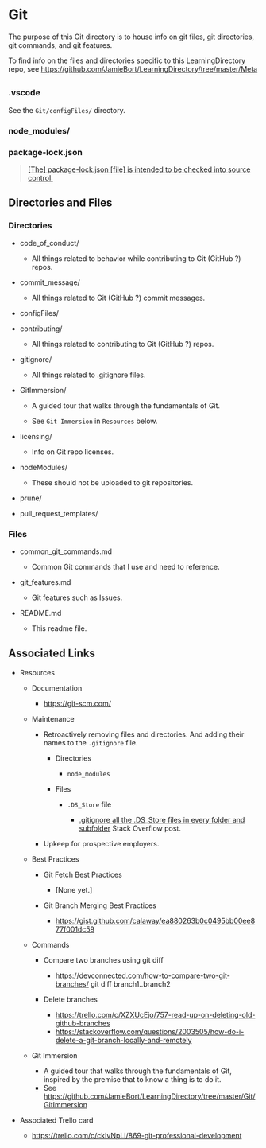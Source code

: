 # Git

The purpose of this Git directory is to house info on git files, git directories, git commands, and git features.

To find info on the files and directories specific to this LearningDirectory repo, see https://github.com/JamieBort/LearningDirectory/tree/master/Meta

##

### .vscode

See the `Git/configFiles/` directory.

### node_modules/

### package-lock.json

> [[The] package-lock.json [file] is intended to be checked into source control.](https://stackoverflow.com/a/44210813)

## Directories and Files

### Directories

- code_of_conduct/

  - All things related to behavior while contributing to Git (GitHub ?) repos.

- commit_message/

  - All things related to Git (GitHub ?) commit messages.

- configFiles/

- contributing/

  - All things related to contributing to Git (GitHub ?) repos.

- gitignore/

  - All things related to .gitignore files.

- GitImmersion/

  - A guided tour that walks through the fundamentals of Git.

  - See `Git Immersion` in `Resources` below.

- licensing/

  - Info on Git repo licenses.

- nodeModules/

  - These should not be uploaded to git repositories.

- prune/

- pull_request_templates/

### Files

- common_git_commands.md

  - Common Git commands that I use and need to reference.

- git_features.md

  - Git features such as Issues.

- README.md

  - This readme file.

## Associated Links

- Resources

  - Documentation

    - https://git-scm.com/

  - Maintenance

    - Retroactively removing files and directories. And adding their names to the `.gitignore` file.

      - Directories

        - `node_modules`

      - Files

        - `.DS_Store` file

          - [.gitignore all the .DS_Store files in every folder and subfolder](https://stackoverflow.com/questions/18393498/gitignore-all-the-ds-store-files-in-every-folder-and-subfolder/38797342?utm_source=pocket_reader) Stack Overflow post.

    - Upkeep for prospective employers.

  - Best Practices

    - Git Fetch Best Practices

      - [None yet.]

    - Git Branch Merging Best Practices

      - https://gist.github.com/calaway/ea880263b0c0495bb00ee877f001dc59

  - Commands

    - Compare two branches using git diff

      - https://devconnected.com/how-to-compare-two-git-branches/
        git diff branch1..branch2

    - Delete branches

      - https://trello.com/c/XZXUcEjo/757-read-up-on-deleting-old-github-branches
      - https://stackoverflow.com/questions/2003505/how-do-i-delete-a-git-branch-locally-and-remotely

  - Git Immersion

    - A guided tour that walks through the fundamentals of Git, inspired by the premise that to know a thing is to do it.
    - See https://github.com/JamieBort/LearningDirectory/tree/master/Git/GitImmersion

- Associated Trello card

  - https://trello.com/c/ckIvNpLi/869-git-professional-development
